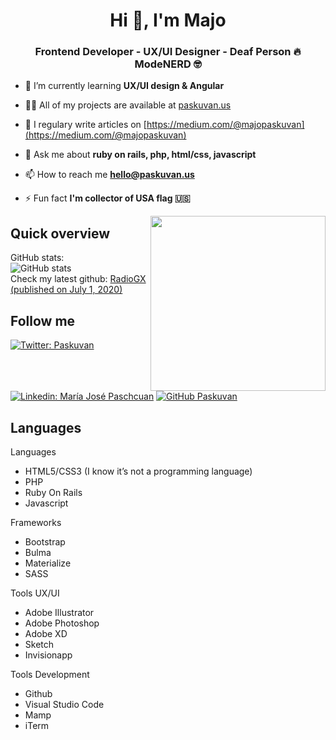 <h1 align="center">Hi 👋, I'm Majo</h1>
<h3 align="center">Frontend Developer - UX/UI Designer - Deaf Person 🔥 ModeNERD 🤓</h3>

- 🌱  I’m currently learning **UX/UI design & Angular**

- 👨‍💻  All of my projects are available at [paskuvan.us](paskuvan.us)

- 📝  I regulary write articles on [https://medium.com/@majopaskuvan](https://medium.com/@majopaskuvan)

- 💬  Ask me about **ruby on rails, php, html/css, javascript**

- 📫  How to reach me **hello@paskuvan.us**

- ⚡ Fun fact  **I'm collector of USA flag 🇺🇸**
 <img align='right' src="https://paskuvan.us/assets/images/character01.jpg" width="280" height="auto">

## Quick overview
GitHub stats:  
 ![GitHub stats](https://github-readme-stats.vercel.app/api?username=paskuvan&show_icons=true&theme=synthwave) <br>
Check my latest github: <a class="post" href="https://github.com/paskuvan/radiogx">RadioGX (published on July 1, 2020)</a>

## Follow me

[![Twitter: Paskuvan ](https://img.shields.io/twitter/follow/paskuvan?style=social)](https://twitter.com/paskuvan)
[![Linkedin: María José Paschcuan](https://img.shields.io/badge/-paskuvan-blue?style=flat-square&logo=Linkedin&logoColor=white&link=https://www.linkedin.com/in/paskuvan/)](https://www.linkedin.com/in/paskuvan/)
[![GitHub Paskuvan](https://img.shields.io/github/followers/paskuvan?label=follow&style=social)](https://github.com/paskuvan)

## Languages 
Languages
- HTML5/CSS3 (I know it’s not a programming language)
- PHP
- Ruby On Rails
- Javascript

Frameworks
- Bootstrap
- Bulma
- Materialize
- SASS

Tools UX/UI 
- Adobe Illustrator
- Adobe Photoshop
- Adobe XD
- Sketch
- Invisionapp

Tools Development
- Github
- Visual Studio Code
- Mamp
- iTerm





